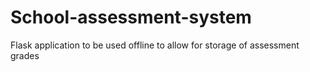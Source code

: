 # School-assessment-system
Flask application to be used offline to allow for storage of assessment grades
